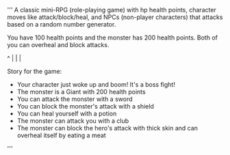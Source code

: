 '''
A classic mini-RPG (role-playing game) with hp health points, 
character moves like attack/block/heal,
and NPCs (non-player characters) that attacks based on a random number generator.

You have 100 health points and the monster has 200 health points.
Both of you can overheal and block attacks.

^
|
|
|

Story for the game:
- Your character just woke up and boom! It's a boss fight!
- The monster is a Giant with 200 health points
- You can attack the monster with a sword
- You can block the monster's attack with a shield
- You can heal yourself with a potion
- The monster can attack you with a club
- The monster can block the hero's attack with thick skin and can overheal itself by eating a meat

'''
